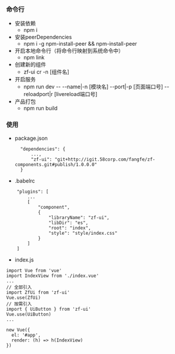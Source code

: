 ### 命令行
* 安装依赖
  * npm i
* 安装peerDependencies
  * npm i -g npm-install-peer && npm-install-peer
* 开启本地命令行（将命令行映射到系统命令中）
  * npm link
* 创建新的组件
  * zf-ui cr -n [组件名]
* 开启服务
  * npm run dev -- --name|-n [模块名] --port|-p [页面端口号] --reloadport|r [livereload端口号] 
* 产品打包 
  * npm run build
  
### 使用
* package.json
  ```
    "dependencies": {
        ...,
        "zf-ui": "git+http://igit.58corp.com/fangfe/zf-components.git#publish/1.0.0.0"
    }
  ``` 
* .babelrc
```
    "plugins": [
        ...
        [
            "component",
            {
                "libraryName": "zf-ui",
                "libDir": "es",
                "root": "index",
                "style": "style/index.css"
            }
        ]
    ]
``` 
* index.js
```
import Vue from 'vue'
import IndexView from './index.vue'
...
// 全部引入
import ZfUi from 'zf-ui'
Vue.use(ZfUi)
// 按需引入
import { UiButton } from 'zf-ui'
Vue.use(UiButton)
...

new Vue({
  el: '#app',
  render: (h) => h(IndexView)
})
```
